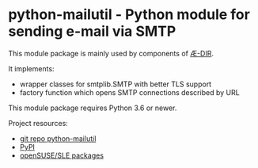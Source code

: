 python-mailutil - Python module for sending e-mail via SMTP
===========================================================

This module package is mainly used by components of [Æ-DIR](https://ae-dir.com).

It implements:

  * wrapper classes for smtplib.SMTP with better TLS support
  * factory function which opens SMTP connections described by URL

This module package requires Python 3.6 or newer.

Project resources:

  * [git repo python-mailutil](https://code.stroeder.com/pymod/python-mailutil)
  * [PyPI](https://pypi.python.org/pypi/mailutil)
  * [openSUSE/SLE packages](https://build.opensuse.org/package/show/home:stroeder:iam/python-mailutil)
